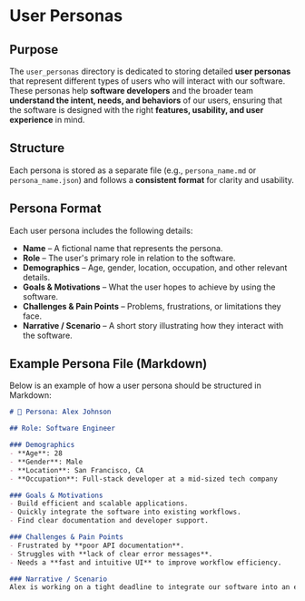 # User Personas

##  Purpose
The `user_personas` directory is dedicated to storing detailed **user personas** that represent different types of users who will interact with our software. These personas help **software developers** and the broader team **understand the intent, needs, and behaviors** of our users, ensuring that the software is designed with the right **features, usability, and user experience** in mind.

##  Structure
Each persona is stored as a separate file (e.g., `persona_name.md` or `persona_name.json`) and follows a **consistent format** for clarity and usability.

##  Persona Format
Each user persona includes the following details:

- **Name** – A fictional name that represents the persona.
- **Role** – The user's primary role in relation to the software.
- **Demographics** – Age, gender, location, occupation, and other relevant details.
- **Goals & Motivations** – What the user hopes to achieve by using the software.
- **Challenges & Pain Points** – Problems, frustrations, or limitations they face.
- **Narrative / Scenario** – A short story illustrating how they interact with the software.

## Example Persona File (Markdown)
Below is an example of how a user persona should be structured in Markdown:

```markdown
# 📌 Persona: Alex Johnson

## Role: Software Engineer

### Demographics
- **Age**: 28  
- **Gender**: Male  
- **Location**: San Francisco, CA  
- **Occupation**: Full-stack developer at a mid-sized tech company  

### Goals & Motivations
- Build efficient and scalable applications.
- Quickly integrate the software into existing workflows.
- Find clear documentation and developer support.

### Challenges & Pain Points
- Frustrated by **poor API documentation**.
- Struggles with **lack of clear error messages**.
- Needs a **fast and intuitive UI** to improve workflow efficiency.

### Narrative / Scenario
Alex is working on a tight deadline to integrate our software into an existing system. He logs in, looks for API documentation, but finds it **confusing and incomplete**. He searches for support but only finds **scattered resources**. After trial and error, he finally gets things working but **wishes there were better examples and tutorials**.

